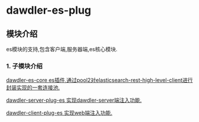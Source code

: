 # dawdler-es-plug

## 模块介绍

es模块的支持,包含客户端,服务器端,es核心模块.

### 1. 子模块介绍

[dawdler-es-core es插件,通过pool2对elasticsearch-rest-high-level-client进行封装实现的一套连接池.](./dawdler-es-core/README.md)

[dawdler-server-plug-es 实现dawdler-server端注入功能.](./dawdler-server-plug-es/README.md)

[dawdler-client-plug-es 实现web端注入功能.](./dawdler-client-plug-es/README.md)
